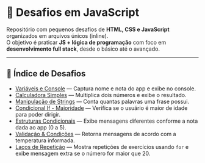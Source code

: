 # 🚀 Desafios em JavaScript

Repositório com pequenos desafios de **HTML, CSS e JavaScript** organizados em arquivos únicos (inline).  
O objetivo é praticar **JS + lógica de programação** com foco em **desenvolvimento full stack**, desde o básico até o avançado.

---

## 📂 Índice de Desafios

- [Variáveis e Console](./variables-console/index.html) — Captura nome e nota do app e exibe no console.
- [Calculadora Simples](./simple-calculator/index.html) — Multiplica dois números e exibe o resultado.
- [Manipulação de Strings](./strings-app/index.html) — Conta quantas palavras uma frase possui.
- [Condicional If - Maioridade](./if-maioridade/index.html) — Verifica se o usuário é maior de idade para poder dirigir.
- [Estruturas Condicionais](./conditional-logic/index.html) — Exibe mensagens diferentes conforme a nota dada ao app (0 a 5).
- [Validação & Condições](./validation-simplification/index.html) — Retorna mensagens de acordo com a temperatura informada.
- [Laços de Repetição](./loops-iteration/index.html) — Mostra repetições de exercícios usando `for` e exibe mensagem extra se o número for maior que 20.
